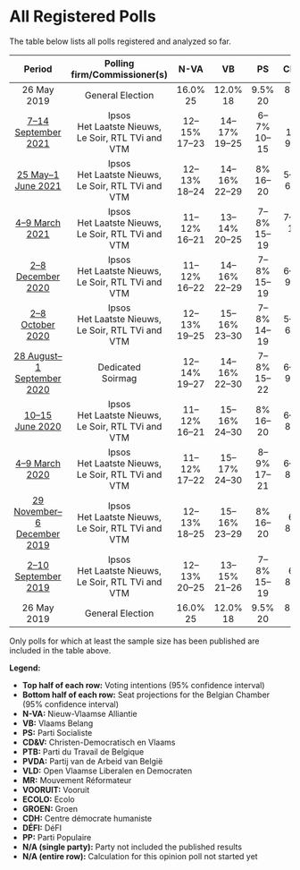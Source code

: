 # All Registered Polls

The table below lists all polls registered and analyzed so far.

| Period     | Polling firm/Commissioner(s) | N-VA | VB | PS | CD&V | PTB | PVDA | VLD | MR | VOORUIT | ECOLO | GROEN | CDH | DÉFI | PP |
|:----------:|:----------------------------:|:--:|:--:|:--:|:--:|:--:|:--:|:--:|:--:|:--:|:--:|:--:|:--:|:--:|:--:|
| 26 May 2019 | General Election | 16.0% <br> 25 | 12.0% <br> 18 | 9.5% <br> 20 | 8.9% <br> 12 | 4.8% <br> 9 | 3.3% <br> 3 | 8.5% <br> 12 | 7.6% <br> 14 | 6.7% <br> 9 | 6.1% <br> 13 | 6.1% <br> 8 | 3.7% <br> 5 | 2.2% <br> 2 | 1.1% <br> 0 |
| [7–14 September 2021](2021-09-14-Ipsos.html) | Ipsos <br> Het Laatste Nieuws, Le Soir, RTL TVi and VTM | 12–15% <br> 17–23 | 14–17% <br> 19–25 | 6–7% <br> 10–15 | 7–10% <br> 9–13 | 5–6% <br> 8–12 | 4–6% <br> 3–8 | 6–9% <br> 8–11 | 6–7% <br> 10–14 | 7–9% <br> 9–13 | 5–6% <br> 7–11 | 5–7% <br> 6–9 | 3% <br> 4–6 | 1–2% <br> 0–2 | N/A <br> N/A |
| [25 May–1 June 2021](2021-06-01-Ipsos.html) | Ipsos <br> Het Laatste Nieuws, Le Soir, RTL TVi and VTM | 12–13% <br> 18–24 | 14–16% <br> 22–29 | 8% <br> 16–20 | 5–6% <br> 6–10 | 6% <br> 10–15 | 4–6% <br> 4–8 | 6–7% <br> 8–12 | 6% <br> 12–16 | 7–9% <br> 9–13 | 5–6% <br> 10–14 | 4–6% <br> 5–9 | 3% <br> 4–7 | 2% <br> 1–4 | N/A <br> N/A |
| [4–9 March 2021](2021-03-09-Ipsos.html) | Ipsos <br> Het Laatste Nieuws, Le Soir, RTL TVi and VTM | 11–12% <br> 16–21 | 13–14% <br> 20–25 | 7–8% <br> 15–19 | 7–8% <br> 10–14 | 6% <br> 11–14 | 4–6% <br> 5–8 | 7–8% <br> 9–14 | 6–7% <br> 13–17 | 6–8% <br> 9–13 | 6% <br> 11–15 | 4–6% <br> 4–9 | 2–3% <br> 4–5 | 2% <br> 1–3 | N/A <br> N/A |
| [2–8 December 2020](2020-12-08-Ipsos.html) | Ipsos <br> Het Laatste Nieuws, Le Soir, RTL TVi and VTM | 11–12% <br> 16–22 | 14–16% <br> 22–29 | 7–8% <br> 15–19 | 6–7% <br> 9–14 | 5–6% <br> 10–13 | 3–5% <br> 1–7 | 6–7% <br> 9–12 | 6–7% <br> 12–17 | 7–9% <br> 10–15 | 5–6% <br> 11–14 | 4–6% <br> 4–9 | 3% <br> 4–6 | 2% <br> 1–2 | N/A <br> N/A |
| [2–8 October 2020](2020-10-08-Ipsos.html) | Ipsos <br> Het Laatste Nieuws, Le Soir, RTL TVi and VTM | 12–13% <br> 19–25 | 15–16% <br> 23–30 | 7–8% <br> 14–19 | 5–6% <br> 6–11 | 6% <br> 10–14 | 3–4% <br> 1–5 | 5–6% <br> 7–11 | 6% <br> 12–16 | 7–9% <br> 11–15 | 6–7% <br> 13–17 | 4–5% <br> 3–8 | 2–3% <br> 4–6 | 2% <br> 1–3 | N/A <br> N/A |
| [28 August–1 September 2020](2020-09-01-Dedicated.html) | Dedicated <br> Soirmag | 12–14% <br> 19–27 | 14–16% <br> 22–30 | 7–8% <br> 15–22 | 6–8% <br> 9–15 | 4–5% <br> 7–13 | 1–2% <br> 0 | 7–10% <br> 10–16 | 6–7% <br> 13–20 | 6–9% <br> 9–14 | 4–5% <br> 9–15 | 3–5% <br> 3–8 | 1–2% <br> 0–6 | 1% <br> 0–3 | 1% <br> 0–2 |
| [10–15 June 2020](2020-06-15-Ipsos.html) | Ipsos <br> Het Laatste Nieuws, Le Soir, RTL TVi and VTM | 11–12% <br> 16–21 | 15–16% <br> 24–30 | 8% <br> 16–20 | 6–7% <br> 8–12 | 6% <br> 10–13 | 4–5% <br> 3–8 | 5–6% <br> 6–10 | 6–7% <br> 13–17 | 6–8% <br> 8–13 | 5–6% <br> 10–14 | 5–6% <br> 5–9 | 2% <br> 3–5 | 2% <br> 1–4 | N/A <br> N/A |
| [4–9 March 2020](2020-03-09-Ipsos.html) | Ipsos <br> Het Laatste Nieuws, Le Soir, RTL TVi and VTM | 11–12% <br> 17–22 | 15–17% <br> 24–30 | 8–9% <br> 17–21 | 6–7% <br> 8–12 | 6% <br> 10–14 | 5–6% <br> 5–9 | 5–6% <br> 6–10 | 6–7% <br> 12–17 | 5–7% <br> 6–10 | 5–6% <br> 10–14 | 4–6% <br> 5–9 | 2% <br> 1–5 | 2% <br> 1–4 | N/A <br> N/A |
| [29 November–6 December 2019](2019-12-06-Ipsos.html) | Ipsos <br> Het Laatste Nieuws, Le Soir, RTL TVi and VTM | 12–13% <br> 18–25 | 15–16% <br> 23–29 | 8% <br> 16–20 | 6% <br> 8–11 | 5–6% <br> 9–12 | 4–6% <br> 5–8 | 5–6% <br> 6–10 | 6–7% <br> 12–17 | 4–6% <br> 5–9 | 6% <br> 12–16 | 6–7% <br> 7–11 | 2–3% <br> 4–5 | 2% <br> 1–4 | N/A <br> N/A |
| [2–10 September 2019](2019-09-10-Ipsos.html) | Ipsos <br> Het Laatste Nieuws, Le Soir, RTL TVi and VTM | 12–13% <br> 20–25 | 13–15% <br> 21–26 | 7–8% <br> 15–19 | 6% <br> 8–11 | 5% <br> 8–11 | 3–4% <br> 1–7 | 7–8% <br> 10–15 | 7–8% <br> 14–18 | 4–6% <br> 4–8 | 6% <br> 11–15 | 6–8% <br> 7–12 | 2–3% <br> 4–5 | 2% <br> 1–4 | N/A <br> N/A |
| 26 May 2019 | General Election | 16.0% <br> 25 | 12.0% <br> 18 | 9.5% <br> 20 | 8.9% <br> 12 | 4.8% <br> 9 | 3.3% <br> 3 | 8.5% <br> 12 | 7.6% <br> 14 | 6.7% <br> 9 | 6.1% <br> 13 | 6.1% <br> 8 | 3.7% <br> 5 | 2.2% <br> 2 | 1.1% <br> 0 |

Only polls for which at least the sample size has been published are included in the table above.

**Legend:**
+ **Top half of each row:** Voting intentions (95% confidence interval)
+ **Bottom half of each row:** Seat projections for the Belgian Chamber (95% confidence interval)
+ **N-VA:** Nieuw-Vlaamse Alliantie
+ **VB:** Vlaams Belang
+ **PS:** Parti Socialiste
+ **CD&V:** Christen-Democratisch en Vlaams
+ **PTB:** Parti du Travail de Belgique
+ **PVDA:** Partij van de Arbeid van België
+ **VLD:** Open Vlaamse Liberalen en Democraten
+ **MR:** Mouvement Réformateur
+ **VOORUIT:** Vooruit
+ **ECOLO:** Ecolo
+ **GROEN:** Groen
+ **CDH:** Centre démocrate humaniste
+ **DÉFI:** DéFI
+ **PP:** Parti Populaire
+ **N/A (single party):** Party not included the published results
+ **N/A (entire row):** Calculation for this opinion poll not started yet

